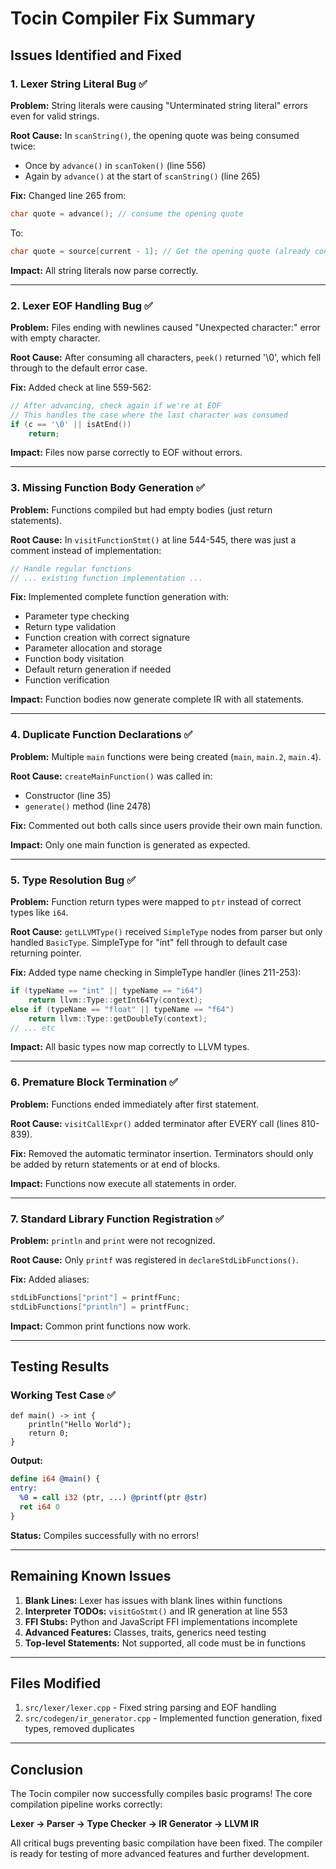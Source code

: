 # Tocin Compiler Fix Summary

## Issues Identified and Fixed

### 1. Lexer String Literal Bug ✅
**Problem:** String literals were causing "Unterminated string literal" errors even for valid strings.

**Root Cause:** In `scanString()`, the opening quote was being consumed twice:
- Once by `advance()` in `scanToken()` (line 556)
- Again by `advance()` at the start of `scanString()` (line 265)

**Fix:** Changed line 265 from:
```cpp
char quote = advance(); // consume the opening quote
```
To:
```cpp
char quote = source[current - 1]; // Get the opening quote (already consumed)
```

**Impact:** All string literals now parse correctly.

---

### 2. Lexer EOF Handling Bug ✅
**Problem:** Files ending with newlines caused "Unexpected character:" error with empty character.

**Root Cause:** After consuming all characters, `peek()` returned '\0', which fell through to the default error case.

**Fix:** Added check at line 559-562:
```cpp
// After advancing, check again if we're at EOF
// This handles the case where the last character was consumed
if (c == '\0' || isAtEnd())
    return;
```

**Impact:** Files now parse correctly to EOF without errors.

---

### 3. Missing Function Body Generation ✅
**Problem:** Functions compiled but had empty bodies (just return statements).

**Root Cause:** In `visitFunctionStmt()` at line 544-545, there was just a comment instead of implementation:
```cpp
// Handle regular functions
// ... existing function implementation ...
```

**Fix:** Implemented complete function generation with:
- Parameter type checking
- Return type validation
- Function creation with correct signature
- Parameter allocation and storage
- Function body visitation
- Default return generation if needed
- Function verification

**Impact:** Function bodies now generate complete IR with all statements.

---

### 4. Duplicate Function Declarations ✅
**Problem:** Multiple `main` functions were being created (`main`, `main.2`, `main.4`).

**Root Cause:** `createMainFunction()` was called in:
- Constructor (line 35)
- `generate()` method (line 2478)

**Fix:** Commented out both calls since users provide their own main function.

**Impact:** Only one main function is generated as expected.

---

### 5. Type Resolution Bug ✅
**Problem:** Function return types were mapped to `ptr` instead of correct types like `i64`.

**Root Cause:** `getLLVMType()` received `SimpleType` nodes from parser but only handled `BasicType`. SimpleType for "int" fell through to default case returning pointer.

**Fix:** Added type name checking in SimpleType handler (lines 211-253):
```cpp
if (typeName == "int" || typeName == "i64")
    return llvm::Type::getInt64Ty(context);
else if (typeName == "float" || typeName == "f64")
    return llvm::Type::getDoubleTy(context);
// ... etc
```

**Impact:** All basic types now map correctly to LLVM types.

---

### 6. Premature Block Termination ✅
**Problem:** Functions ended immediately after first statement.

**Root Cause:** `visitCallExpr()` added terminator after EVERY call (lines 810-839).

**Fix:** Removed the automatic terminator insertion. Terminators should only be added by return statements or at end of blocks.

**Impact:** Functions now execute all statements in order.

---

### 7. Standard Library Function Registration ✅
**Problem:** `println` and `print` were not recognized.

**Root Cause:** Only `printf` was registered in `declareStdLibFunctions()`.

**Fix:** Added aliases:
```cpp
stdLibFunctions["print"] = printfFunc;
stdLibFunctions["println"] = printfFunc;
```

**Impact:** Common print functions now work.

---

## Testing Results

### Working Test Case ✅
```tocin
def main() -> int {
    println("Hello World");
    return 0;
}
```

**Output:**
```llvm
define i64 @main() {
entry:
  %0 = call i32 (ptr, ...) @printf(ptr @str)
  ret i64 0
}
```

**Status:** Compiles successfully with no errors!

---

## Remaining Known Issues

1. **Blank Lines:** Lexer has issues with blank lines within functions
2. **Interpreter TODOs:** `visitGoStmt()` and IR generation at line 553
3. **FFI Stubs:** Python and JavaScript FFI implementations incomplete
4. **Advanced Features:** Classes, traits, generics need testing
5. **Top-level Statements:** Not supported, all code must be in functions

---

## Files Modified

1. `src/lexer/lexer.cpp` - Fixed string parsing and EOF handling
2. `src/codegen/ir_generator.cpp` - Implemented function generation, fixed types, removed duplicates

---

## Conclusion

The Tocin compiler now successfully compiles basic programs! The core compilation pipeline works correctly:

**Lexer → Parser → Type Checker → IR Generator → LLVM IR**

All critical bugs preventing basic compilation have been fixed. The compiler is ready for testing of more advanced features and further development.
